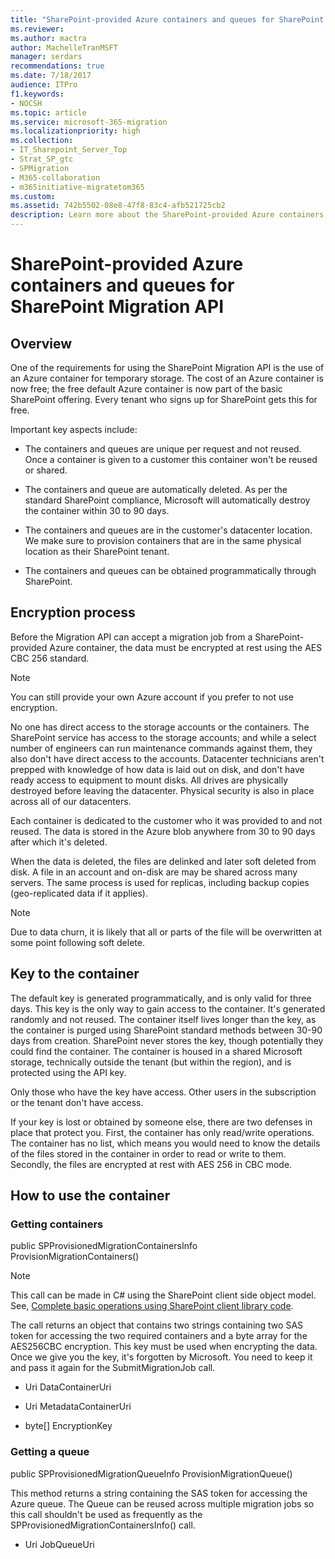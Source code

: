 ```yaml
---
title: "SharePoint-provided Azure containers and queues for SharePoint Migration API"
ms.reviewer: 
ms.author: mactra
author: MachelleTranMSFT
manager: serdars
recommendations: true
ms.date: 7/18/2017
audience: ITPro
f1.keywords:
- NOCSH
ms.topic: article
ms.service: microsoft-365-migration
ms.localizationpriority: high
ms.collection: 
- IT_Sharepoint_Server_Top
- Strat_SP_gtc
- SPMigration
- M365-collaboration
- m365initiative-migratetom365
ms.custom: 
ms.assetid: 742b5502-08e8-47f8-83c4-afb521725cb2
description: Learn more about the SharePoint-provided Azure containers and queues for SharePoint Migration API.
---
```


# SharePoint-provided Azure containers and queues for SharePoint Migration API

## Overview

One of the requirements for using the SharePoint Migration API is the use of an Azure container for temporary storage. The cost of an Azure container is now free; the free default Azure container is now part of the basic SharePoint offering. Every tenant who signs up for SharePoint gets this for free.
  
Important key aspects include:
  
- The containers and queues are unique per request and not reused. Once a container is given to a customer this container won't be reused or shared.
    
- The containers and queue are automatically deleted. As per the standard SharePoint compliance, Microsoft will automatically destroy the container within 30 to 90 days.
    
- The containers and queues are in the customer's datacenter location. We make sure to provision containers that are in the same physical location as their SharePoint tenant.
    
- The containers and queues can be obtained programmatically through SharePoint.
    
## Encryption process

Before the Migration API can accept a migration job from a SharePoint-provided Azure container, the data must be encrypted at rest using the AES CBC 256 standard.
  
> [!NOTE]
> You can still provide your own Azure account if you prefer to not use encryption. 
  
No one has direct access to the storage accounts or the containers. The SharePoint service has access to the storage accounts; and while a select number of engineers can run maintenance commands against them, they also don't have direct access to the accounts. Datacenter technicians aren't prepped with knowledge of how data is laid out on disk, and don't have ready access to equipment to mount disks. All drives are physically destroyed before leaving the datacenter. Physical security is also in place across all of our datacenters.
  
Each container is dedicated to the customer who it was provided to and not reused. The data is stored in the Azure blob anywhere from 30 to 90 days after which it's deleted.
  
When the data is deleted, the files are delinked and later soft deleted from disk. A file in an account and on-disk are may be shared across many servers. The same process is used for replicas, including backup copies (geo-replicated data if it applies).
  
> [!NOTE]
> Due to data churn, it is likely that all or parts of the file will be overwritten at some point following soft delete. 
  
## Key to the container

The default key is generated programmatically, and is only valid for three days. This key is the only way to gain access to the container. It's generated randomly and not reused. The container itself lives longer than the key, as the container is purged using SharePoint standard methods between 30-90 days from creation. SharePoint never stores the key, though potentially they could find the container. The container is housed in a shared Microsoft storage, technically outside the tenant (but within the region), and is protected using the API key.
  
Only those who have the key have access. Other users in the subscription or the tenant don't have access.
  
If your key is lost or obtained by someone else, there are two defenses in place that protect you. First, the container has only read/write operations. The container has no list, which means you would need to know the details of the files stored in the container in order to read or write to them. Secondly, the files are encrypted at rest with AES 256 in CBC mode.
  
## How to use the container

### Getting containers

public SPProvisionedMigrationContainersInfo ProvisionMigrationContainers()

>[!NOTE]
> This call can be made in C# using the SharePoint client side object model. See, [Complete basic operations using SharePoint client library code](/sharepoint/dev/sp-add-ins/complete-basic-operations-using-sharepoint-client-library-code).
  
The call returns an object that contains two strings containing two SAS token for accessing the two required containers and a byte array for the AES256CBC encryption. This key must be used when encrypting the data. Once we give you the key, it's forgotten by Microsoft. You need to keep it and pass it again for the SubmitMigrationJob call.
  
- Uri DataContainerUri
    
- Uri MetadataContainerUri
    
- byte[] EncryptionKey
    
### Getting a queue

public SPProvisionedMigrationQueueInfo ProvisionMigrationQueue()
  
This method returns a string containing the SAS token for accessing the Azure queue. The Queue can be reused across multiple migration jobs so this call shouldn't be used as frequently as the SPProvisionedMigrationContainersInfo() call.
  
- Uri JobQueueUri
    

